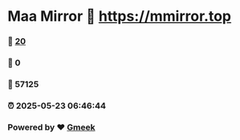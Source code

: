# Maa Mirror :link: https://mmirror.top 
### :page_facing_up: [20](https://mmirror.top/tag.html) 
### :speech_balloon: 0 
### :hibiscus: 57125 
### :alarm_clock: 2025-05-23 06:46:44 
### Powered by :heart: [Gmeek](https://github.com/Meekdai/Gmeek)
